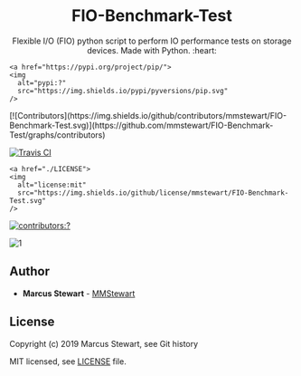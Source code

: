 <h1 align=center> FIO-Benchmark-Test </h1>
<p align=center> Flexible I/O (FIO) python script to perform IO performance tests on storage devices. Made with Python. :heart: </p>

<p align=center>
    
    <a href="https://pypi.org/project/pip/">
    <img
      alt="pypi:?"
      src="https://img.shields.io/pypi/pyversions/pip.svg"
    />
  </a>
  [![Contributors](https://img.shields.io/github/contributors/mmstewart/FIO-Benchmark-Test.svg)](https://github.com/mmstewart/FIO-Benchmark-Test/graphs/contributors)
  
  [![Travis CI](https://travis-ci.org/hvac/hvac.svg?branch=master)](https://travis-ci.org/hvac/hvac)
  
    <a href="./LICENSE">
    <img
      alt="license:mit"
      src="https://img.shields.io/github/license/mmstewart/FIO-Benchmark-Test.svg"
    />
  </a>
      <a href="https://github.com/mmstewart/FIO-Benchmark-Test/graphs/contributors">
    <img
      alt="contributors:?"
      src="https://img.shields.io/github/contributors/mmstewart/FIO-Benchmark-Test.svg?color=blue"
    />
  </a>
</p>

![1](https://user-images.githubusercontent.com/36175538/60447538-3c212080-9be9-11e9-9be2-ab9e953fb9af.PNG)

## Author

* **Marcus Stewart** - [MMStewart](https://github.com/mmstewart)

## License

Copyright (c) 2019<!--- -(Future Years) --> Marcus Stewart, see Git history

MIT licensed, see [LICENSE](LICENSE) file.
